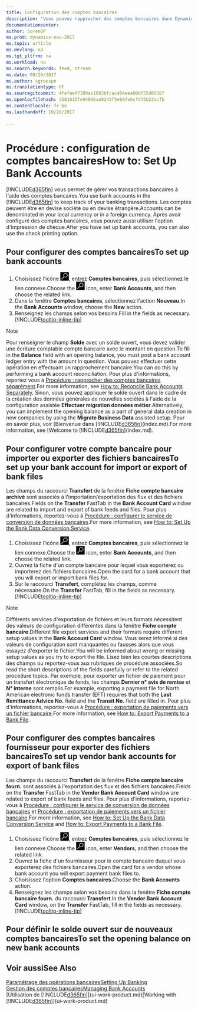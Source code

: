```yaml
---
title: Configuration des comptes bancaires
description: "Vous pouvez rapprocher des comptes bancaires dans Dynamics NAV avec les relevés de la banque."
documentationcenter: 
author: SorenGP
ms.prod: dynamics-nav-2017
ms.topic: article
ms.devlang: na
ms.tgt_pltfrm: na
ms.workload: na
ms.search.keywords: feed, stream
ms.date: 09/26/2017
ms.author: sgroespe
ms.translationtype: HT
ms.sourcegitcommit: 4fefaef7380ac10836fcac404eea006f55d8556f
ms.openlocfilehash: 3581615fe94006aa9245f5e66fe6cf475b22acfb
ms.contentlocale: fr-be
ms.lasthandoff: 10/16/2017

---
```

# <a name="how-to-set-up-bank-accounts"></a><span data-ttu-id="deeea-103">Procédure : configuration de comptes bancaires</span><span class="sxs-lookup"><span data-stu-id="deeea-103">How to: Set Up Bank Accounts</span></span>
<span data-ttu-id="deeea-104">[!INCLUDE[d365fin](includes/d365fin_md.md)] vous permet de gérer vos transactions bancaires à l'aide des comptes bancaires.</span><span class="sxs-lookup"><span data-stu-id="deeea-104">You use bank accounts in the [!INCLUDE[d365fin](includes/d365fin_md.md)] to keep track of your banking transactions.</span></span> <span data-ttu-id="deeea-105">Les comptes peuvent être en devise société ou en devise étrangère.</span><span class="sxs-lookup"><span data-stu-id="deeea-105">Accounts can be denominated in your local currency or in a foreign currency.</span></span> <span data-ttu-id="deeea-106">Après avoir configuré des comptes bancaires, vous pouvez aussi utiliser l'option d'impression de chèque.</span><span class="sxs-lookup"><span data-stu-id="deeea-106">After you have set up bank accounts, you can also use the check printing option.</span></span>

## <a name="to-set-up-bank-accounts"></a><span data-ttu-id="deeea-107">Pour configurer des comptes bancaires</span><span class="sxs-lookup"><span data-stu-id="deeea-107">To set up bank accounts</span></span>
1. <span data-ttu-id="deeea-108">Choisissez l'icône ![Page ou état pour la recherche](media/ui-search/search_small.png "icône Page ou état pour la recherche"), entrez **Comptes bancaires**, puis sélectionnez le lien connexe.</span><span class="sxs-lookup"><span data-stu-id="deeea-108">Choose the ![Search for Page or Report](media/ui-search/search_small.png "Search for Page or Report icon") icon, enter **Bank Accounts**, and then choose the related link.</span></span>
2. <span data-ttu-id="deeea-109">Dans la fenêtre **Comptes bancaires**, sélectionnez l'action **Nouveau**.</span><span class="sxs-lookup"><span data-stu-id="deeea-109">In the **Bank Accounts** window, choose the **New** action.</span></span>
3. <span data-ttu-id="deeea-110">Renseignez les champs selon vos besoins.</span><span class="sxs-lookup"><span data-stu-id="deeea-110">Fill in the fields as necessary.</span></span> [!INCLUDE[tooltip-inline-tip](includes/tooltip-inline-tip_md.md)]

> [!NOTE]
> <span data-ttu-id="deeea-111">Pour renseigner le champ **Solde** avec un solde ouvert, vous devez valider une écriture comptable compte bancaire avec le montant en question.</span><span class="sxs-lookup"><span data-stu-id="deeea-111">To fill in the **Balance** field with an opening balance, you must post a bank account ledger entry with the amount in question.</span></span> <span data-ttu-id="deeea-112">Vous pouvez effectuer cette opération en effectuant un rapprochement bancaire.</span><span class="sxs-lookup"><span data-stu-id="deeea-112">You can do this by performing a bank account reconciliation.</span></span> <span data-ttu-id="deeea-113">Pour plus d'informations, reportez vous à [Procédure : rapprocher des comptes bancaires séparément](bank-how-reconcile-bank-accounts-separately.md).</span><span class="sxs-lookup"><span data-stu-id="deeea-113">For more information, see [How to: Reconcile Bank Accounts Separately](bank-how-reconcile-bank-accounts-separately.md).</span></span> <span data-ttu-id="deeea-114">Sinon, vous pouvez appliquer le solde ouvert dans le cadre de la création des données générales de nouvelles sociétés à l'aide de la configuration assistée **Effectuer migration données métier**.</span><span class="sxs-lookup"><span data-stu-id="deeea-114">Alternatively, you can implement the opening balance as a part of general data creation in new companies by using the **Migrate Business Data** assisted setup.</span></span> <span data-ttu-id="deeea-115">Pour en savoir plus, voir [Bienvenue dans [!INCLUDE[d365fin](includes/d365fin_md.md)](index.md).</span><span class="sxs-lookup"><span data-stu-id="deeea-115">For more information, see [Welcome to [!INCLUDE[d365fin](includes/d365fin_md.md)](index.md).</span></span>

## <a name="to-set-up-your-bank-account-for-import-or-export-of-bank-files"></a><span data-ttu-id="deeea-116">Pour configurer votre compte bancaire pour importer ou exporter des fichiers bancaires</span><span class="sxs-lookup"><span data-stu-id="deeea-116">To set up your bank account for import or export of bank files</span></span>
<span data-ttu-id="deeea-117">Les champs du raccourci **Transfert** de la fenêtre **Fiche compte bancaire archivé** sont associés à l'importation/exportation des flux et des fichiers bancaires.</span><span class="sxs-lookup"><span data-stu-id="deeea-117">Fields on the **Transfer** FastTab in the **Bank Account Card** window are related to import and export of bank feeds and files.</span></span> <span data-ttu-id="deeea-118">Pour plus d'informations, reportez-vous à [Procédure : configurer le service de conversion de données bancaires](bank-how-setup-bank-data-conversion-service.md).</span><span class="sxs-lookup"><span data-stu-id="deeea-118">For more information, see [How to: Set Up the Bank Data Conversion Service](bank-how-setup-bank-data-conversion-service.md).</span></span>

1. <span data-ttu-id="deeea-119">Choisissez l'icône ![Page ou état pour la recherche](media/ui-search/search_small.png "icône Page ou état pour la recherche"), entrez **Comptes bancaires**, puis sélectionnez le lien connexe.</span><span class="sxs-lookup"><span data-stu-id="deeea-119">Choose the ![Search for Page or Report](media/ui-search/search_small.png "Search for Page or Report icon") icon, enter **Bank Accounts**, and then choose the related link.</span></span>
2. <span data-ttu-id="deeea-120">Ouvrez la fiche d'un compte bancaire pour lequel vous exporterez ou importerez des fichiers bancaires.</span><span class="sxs-lookup"><span data-stu-id="deeea-120">Open the card for a bank account that you will export or import bank files for.</span></span>
3. <span data-ttu-id="deeea-121">Sur le raccourci **Transfert**, complétez les champs, comme nécessaire.</span><span class="sxs-lookup"><span data-stu-id="deeea-121">On the **Transfer** FastTab, fill in the fields as necessary.</span></span> [!INCLUDE[tooltip-inline-tip](includes/tooltip-inline-tip_md.md)]

> [!NOTE]  
>   <span data-ttu-id="deeea-122">Différents services d'exportation de fichiers et leurs formats nécessitent des valeurs de configuration différentes dans la fenêtre **Fiche compte bancaire**.</span><span class="sxs-lookup"><span data-stu-id="deeea-122">Different file export services and their formats require different setup values in the **Bank Account Card** window.</span></span> <span data-ttu-id="deeea-123">Vous serez informé si des valeurs de configuration sont manquantes ou fausses alors que vous essayez d'exporter le fichier.</span><span class="sxs-lookup"><span data-stu-id="deeea-123">You will be informed about wrong or missing setup values as you try to export the file.</span></span> <span data-ttu-id="deeea-124">Lisez bien les courtes descriptions des champs ou reportez-vous aux rubriques de procédure associées.</span><span class="sxs-lookup"><span data-stu-id="deeea-124">So read the short descriptions of the fields carefully or refer to the related procedure topics.</span></span> <span data-ttu-id="deeea-125">Par exemple, pour exporter un fichier de paiement pour un transfert électronique de fonds, les champs **Dernier n° avis de remise** et **N° interne** sont remplis.</span><span class="sxs-lookup"><span data-stu-id="deeea-125">For example, exporting a payment file for North American electronic funds transfer (EFT) requires that both the **Last Remittance Advice No.** field and the **Transit No.** field are filled in.</span></span> <span data-ttu-id="deeea-126">Pour plus d'informations, reportez-vous à [Procédure : exportation de paiements vers un fichier bancaire](payables-how-export-payments-bank-file.md).</span><span class="sxs-lookup"><span data-stu-id="deeea-126">For more information, see [How to: Export Payments to a Bank File](payables-how-export-payments-bank-file.md).</span></span>

## <a name="to-set-up-vendor-bank-accounts-for-export-of-bank-files"></a><span data-ttu-id="deeea-127">Pour configurer des comptes bancaires fournisseur pour exporter des fichiers bancaires</span><span class="sxs-lookup"><span data-stu-id="deeea-127">To set up vendor bank accounts for export of bank files</span></span>
<span data-ttu-id="deeea-128">Les champs du raccourci **Transfert** de la fenêtre **Fiche compte bancaire fourn.** sont associés à l'exportation des flux et des fichiers bancaires.</span><span class="sxs-lookup"><span data-stu-id="deeea-128">Fields on the **Transfer** FastTab in the **Vendor Bank Account Card** window are related to export of bank feeds and files.</span></span> <span data-ttu-id="deeea-129">Pour plus d'informations, reportez-vous à [Procédure : configurer le service de conversion de données bancaires](bank-how-setup-bank-data-conversion-service.md) et [Procédure : exportation de paiements vers un fichier bancaire](payables-how-export-payments-bank-file.md).</span><span class="sxs-lookup"><span data-stu-id="deeea-129">For more information, see [How to: Set Up the Bank Data Conversion Service](bank-how-setup-bank-data-conversion-service.md) and [How to: Export Payments to a Bank File](payables-how-export-payments-bank-file.md).</span></span>

1. <span data-ttu-id="deeea-130">Choisissez l'icône ![Page ou état pour la recherche](media/ui-search/search_small.png "icône Page ou état pour la recherche"), entrez **Comptes bancaires**, puis sélectionnez le lien connexe.</span><span class="sxs-lookup"><span data-stu-id="deeea-130">Choose the ![Search for Page or Report](media/ui-search/search_small.png "Search for Page or Report icon") icon, enter **Vendors**, and then choose the related link.</span></span>
2. <span data-ttu-id="deeea-131">Ouvrez la fiche d'un fournisseur pour le compte bancaire duquel vous exporterez des fichiers bancaires.</span><span class="sxs-lookup"><span data-stu-id="deeea-131">Open the card for a vendor whose bank account you will export payment bank files to.</span></span>
3. <span data-ttu-id="deeea-132">Choisissez l'option **Comptes bancaires**.</span><span class="sxs-lookup"><span data-stu-id="deeea-132">Choose the **Bank Accounts** action.</span></span>
3. <span data-ttu-id="deeea-133">Renseignez les champs selon vos besoins dans la fenêtre **Fiche compte bancaire fourn.** du raccourci **Transfert**.</span><span class="sxs-lookup"><span data-stu-id="deeea-133">In the **Vendor Bank Account Card** window, on the **Transfer** FastTab, fill in the fields as necessary.</span></span> [!INCLUDE[tooltip-inline-tip](includes/tooltip-inline-tip_md.md)]

## <a name="to-set-the-opening-balance-on-new-bank-accounts"></a><span data-ttu-id="deeea-134">Pour définir le solde ouvert sur de nouveaux comptes bancaires</span><span class="sxs-lookup"><span data-stu-id="deeea-134">To set the opening balance on new bank accounts</span></span>


## <a name="see-also"></a><span data-ttu-id="deeea-135">Voir aussi</span><span class="sxs-lookup"><span data-stu-id="deeea-135">See Also</span></span>
[<span data-ttu-id="deeea-136">Paramétrage des opérations bancaires</span><span class="sxs-lookup"><span data-stu-id="deeea-136">Setting Up Banking</span></span>](bank-setup-banking.md)  
[<span data-ttu-id="deeea-137">Gestion des comptes bancaires</span><span class="sxs-lookup"><span data-stu-id="deeea-137">Managing Bank Accounts</span></span>](bank-manage-bank-accounts.md)  
<span data-ttu-id="deeea-138">[Utilisation de [!INCLUDE[d365fin](includes/d365fin_md.md)]](ui-work-product.md)</span><span class="sxs-lookup"><span data-stu-id="deeea-138">[Working with [!INCLUDE[d365fin](includes/d365fin_md.md)]](ui-work-product.md)</span></span>

